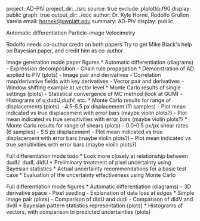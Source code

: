 project: AD-PIV
project_dir: ./src
source: true
exclude: plplotlib.f90
display: public
graph: true
output_dir: ./doc
author: Dr. Kyle Horne, Rodolfo Grullon Varela
email: hornek@uwplatt.edu
summary: AD-PIV
display: public

Automatic differentiation Particle-image Velocimetry

Rodolfo needs co-author credit on both papers
Try to get Mike Black's help on Bayesian paper, and credit him as co-author

Image generation mode paper figures
	* Automatic differentiation (diagrams)
		- Expression decomposition
		- Chain rule propagation
	* Demonstration of AD applied to PIV (plots)
		- Image pair and derivatives
		- Correlation map/derivative fields with key derivatives
		- Vector pair and derivatives
		- Window shifting example at vector level
	* Monte Carlo results of single settings (plots)
		- Statistical convergence of MC method (look at GUM)
		- Histograms of u,dudU,dudV, etc.
	* Monte Carlo results for range of displacements (plots)
		- 4.5-5.5 px displacement (11 samples)
		- Plot mean indicated vs true displacement with error bars (maybe violin plots?)
		- Plot mean indicated vs true sensitivities with error bars (maybe violin plots?)
	* Monte Carlo results for range of shears (plots)
		- 0.0-0.5 px/px shear rates (6 samples)
		- 5.5 px displacement
		- Plot mean indicated vs true displacement with error bars (maybe violin plots?)
		- Plot mean indicated vs true sensitivities with error bars (maybe violin plots?)

Full differentiation mode todo
	* Look more closely at relationship between dudU, dudI, dIdU
	* Preliminary treatment of pixel uncertainty using Bayesian statistics
	* Actual uncertainty recommendations for a basic test case
	* Evaluation of the uncertainty effectiveness using Monte Carlo

Full differentiation mode figures
	* Automatic differentiation (diagrams)
		- 3D derivative space
		- Pixel seeding
		- Explanation of data loss at edges
	* Simple image pair (plots)
		- Comparison of dIdU and dudI
		- Comparison of dIdV and dvdI
	* Bayesian pattern statistics representation (plots)
	* Histograms of vectors, with comparison to predicted uncertainties (plots)
